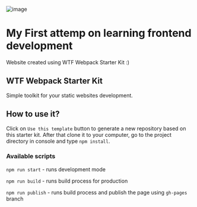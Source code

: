 ![image](https://user-images.githubusercontent.com/62306827/191814326-bdd006e9-f490-43aa-a8b2-36a54a05b8fd.png)

# My First attemp on learning frontend development 

Website created using WTF Webpack Starter Kit :)

## WTF Webpack Starter Kit 

Simple toolkit for your static websites development.

## How to use it?

Click on `Use this template` button to generate a new repository based on this starter kit. After that clone it to your computer, go to the project directory in console and type `npm install`.

### Available scripts

`npm run start` - runs development mode

`npm run build` - runs build process for production

`npm run publish` - runs build process and publish the page using `gh-pages` branch

